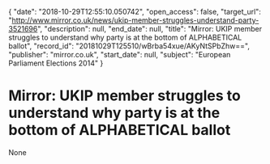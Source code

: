 {
  "date": "2018-10-29T12:55:10.050742", 
  "open_access": false, 
  "target_url": "http://www.mirror.co.uk/news/ukip-member-struggles-understand-party-3521696", 
  "description": null, 
  "end_date": null, 
  "title": "Mirror: UKIP member struggles to understand why party is at the bottom of ALPHABETICAL ballot", 
  "record_id": "20181029T125510/wBrba54xue/AKyNtSPbZhw==", 
  "publisher": "mirror.co.uk", 
  "start_date": null, 
  "subject": "European Parliament Elections 2014"
}

# Mirror: UKIP member struggles to understand why party is at the bottom of ALPHABETICAL ballot

None